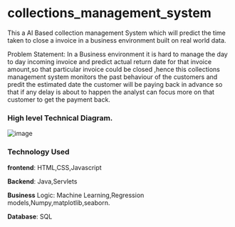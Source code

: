 # collections_management_system

This a AI Based collection management System which will predict the time taken to close a invoice in a business environment built on real world data.

Problem Statement:
In a Business environment it is hard to manage the day to day incoming invoice and predict actual return date for that invoice amount,so that particular invoice could be closed ,hence this collections management system monitors the past behaviour of the customers and predit the estimated date the customer will be paying back  in advance so that if any delay is about to happen the analyst can focus more on that customer to get the payment back.

### High level Technical Diagram.
![image](https://user-images.githubusercontent.com/52089864/206149082-15f7f33b-7857-4f59-b249-0313df133eb5.png)

### Technology Used
**frontend**: HTML,CSS,Javascript

**Backend**: Java,Servlets

**Business** Logic: Machine Learning,Regression models,Numpy,matplotlib,seaborn.

**Database**: SQL


